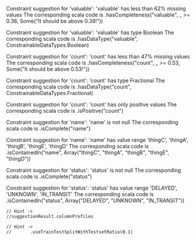 

Constraint suggestion for 'valuable':	'valuable' has less than 62% missing values
The corresponding scala code is .hasCompleteness("valuable", _ >= 0.38, Some("It should be above 0.38!"))

Constraint suggestion for 'valuable':	'valuable' has type Boolean
The corresponding scala code is .hasDataType("valuable", ConstrainableDataTypes.Boolean)

Constraint suggestion for 'count':	'count' has less than 47% missing values
The corresponding scala code is .hasCompleteness("count", _ >= 0.53, Some("It should be above 0.53!"))

Constraint suggestion for 'count':	'count' has type Fractional
The corresponding scala code is .hasDataType("count", ConstrainableDataTypes.Fractional)

Constraint suggestion for 'count':	'count' has only positive values
The corresponding scala code is .isPositive("count")

Constraint suggestion for 'name':	'name' is not null
The corresponding scala code is .isComplete("name")

Constraint suggestion for 'name':	'name' has value range 'thingC', 'thingA', 'thingB', 'thingE', 'thingD'
The corresponding scala code is .isContainedIn("name", Array("thingC", "thingA", "thingB", "thingE", "thingD"))

Constraint suggestion for 'status':	'status' is not null
The corresponding scala code is .isComplete("status")

Constraint suggestion for 'status':	'status' has value range 'DELAYED', 'UNKNOWN', 'IN_TRANSIT'
The corresponding scala code is .isContainedIn("status", Array("DELAYED", "UNKNOWN", "IN_TRANSIT"))

    // Hint ->
    //suggestionResult.columnProfiles

    // Hint ->
    //       .useTrainTestSplitWithTestsetRatio(0.1)